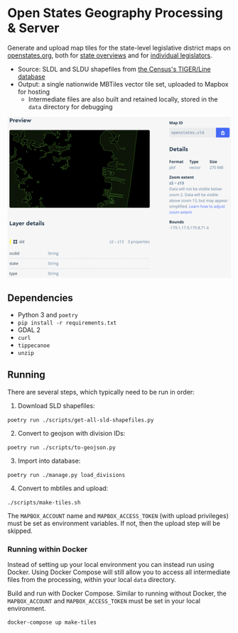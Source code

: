 # Open States Geography Processing & Server

Generate and upload map tiles for the state-level legislative district maps on [openstates.org](https://openstates.org/), both for [state overviews](https://openstates.org/ca/) and for [individual legislators](https://openstates.org/person/tim-ashe-4mV4UFZqI2WsxsnYXLM8Vb/).

- Source: SLDL and SLDU shapefiles from [the Census's TIGER/Line database](https://www.census.gov/geo/maps-data/data/tiger-line.html)
- Output: a single nationwide MBTiles vector tile set, uploaded to Mapbox for hosting
  - Intermediate files are also built and retained locally, stored in the `data` directory for debugging

![](tileset-screenshot.png)

## Dependencies

- Python 3 and `poetry`
- `pip install -r requirements.txt`
- GDAL 2
- `curl`
- `tippecanoe`
- `unzip`

## Running

There are several steps, which typically need to be run in order:

1) Download SLD shapefiles:

  `poetry run ./scripts/get-all-sld-shapefiles.py`

2) Convert to geojson with division IDs:

  `poetry run ./scripts/to-geojson.py`

3) Import into database:

  `poetry run ./manage.py load_divisions`

4) Convert to mbtiles and upload:

  `./scripts/make-tiles.sh`

  The `MAPBOX_ACCOUNT` name and `MAPBOX_ACCESS_TOKEN` (with upload privileges) must be set as environment variables. If not, then the upload step will be skipped.

### Running within Docker

Instead of setting up your local environment you can instead run using Docker. Using Docker Compose will still allow you to access all intermediate files from the processing, within your local `data` directory.

Build and run with Docker Compose. Similar to running without Docker, the `MAPBOX_ACCOUNT` and `MAPBOX_ACCESS_TOKEN` must be set in your local environment.

```
docker-compose up make-tiles
```
